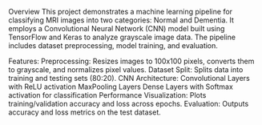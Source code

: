 Overview
This project demonstrates a machine learning pipeline for classifying MRI images into two categories: Normal and Dementia. It employs a Convolutional Neural Network (CNN) model built using TensorFlow and Keras to analyze grayscale image data. The pipeline includes dataset preprocessing, model training, and evaluation.

Features:
Preprocessing: Resizes images to 100x100 pixels, converts them to grayscale, and normalizes pixel values.
Dataset Split: Splits data into training and testing sets (80:20).
CNN Architecture:
Convolutional Layers with ReLU activation
MaxPooling Layers
Dense Layers with Softmax activation for classification
Performance Visualization: Plots training/validation accuracy and loss across epochs.
Evaluation: Outputs accuracy and loss metrics on the test dataset.
